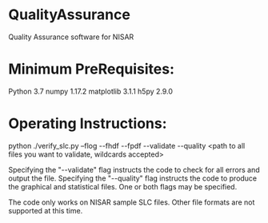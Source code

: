 # QualityAssurance
Quality Assurance software for NISAR
# Minimum PreRequisites:

Python 3.7
numpy 1.17.2
matplotlib 3.1.1
h5py 2.9.0

# Operating Instructions:

python ./verify_slc.py –flog <textual log file of all errors encountered>
                       --fhdf <HDF5 file containing a statistical summary>
                       --fpdf <PDF file containing graphical summary> --validate --quality
                       <path to all files you want to validate, wildcards accepted>

Specifying the "--validate" flag instructs the code to check for all errors and output the <flog> file.
Specifying the "--quality" flag instructs the code to produce the graphical <fpdf> and statistical <fhdf> files.
One or both flags may be specified.

The code only works on NISAR sample SLC files.  Other file formats are not supported at this time.


